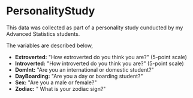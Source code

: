 # PersonalityStudy
This data was collected as part of a personality study cunducted by my Advanced Statistics students. 

The variables are described below,

- **Extroverted:** "How extroverted do you think you are?" (5-point scale)
- **Introverted:** "How introverted do you think you are?" (5-point scale)
- **DomInt:** "Are you an international or domestic student?"
- **DayBoarding:** "Are you a day or boarding student?"
- **Sex:** "Are you a male or female?"
- **Zodiac:** " What is your zodiac sign?"
